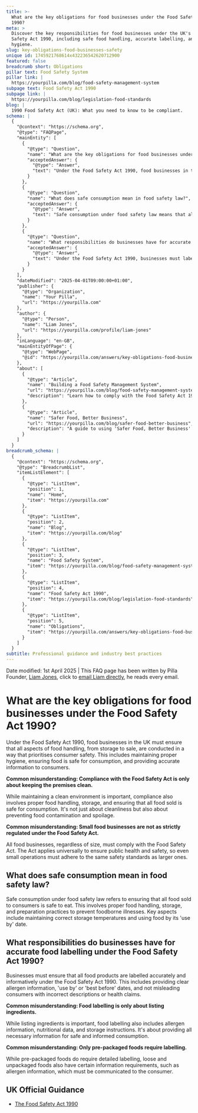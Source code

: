 ```yaml
---
title: >-
  What are the key obligations for food businesses under the Food Safety Act
  1990?
meta: >
  Discover the key responsibilities for food businesses under the UK's Food
  Safety Act 1990, including safe food handling, accurate labelling, and
  hygiene.
slug: key-obligations-food-businesses-safety
unique id: 1745921768614x432236542620712900
featured: false
breadcrumb short: Obligations
pillar text: Food Safety System
pillar link: |
  https://yourpilla.com/blog/food-safety-management-system
subpage text: Food Safety Act 1990
subpage link: |
  https://yourpilla.com/blog/legislation-food-standards
blog: |
  1990 Food Safety Act (UK): What you need to know to be compliant.
schema: |
  {
    "@context": "https://schema.org",
    "@type": "FAQPage",
    "mainEntity": [
      {
        "@type": "Question",
        "name": "What are the key obligations for food businesses under the Food Safety Act 1990?",
        "acceptedAnswer": {
          "@type": "Answer",
          "text": "Under the Food Safety Act 1990, food businesses in the UK are required to handle food from storage to sale in a manner that prioritises consumer safety. This includes maintaining proper hygiene, ensuring food is safe to consume, and providing accurate consumer information. The act's compliance extends beyond just cleanliness, addressing proper food handling and preventing food contamination and spoilage."
        }
      },
      {
        "@type": "Question",
        "name": "What does safe consumption mean in food safety law?",
        "acceptedAnswer": {
          "@type": "Answer",
          "text": "Safe consumption under food safety law means that all food sold must be safe to eat. This includes adhering to proper practices in food handling, storage, and preparation to prevent foodborne illnesses. Maintaining correct storage temperatures and using food within its 'use by' dates are essential practices."
        }
      },
      {
        "@type": "Question",
        "name": "What responsibilities do businesses have for accurate food labelling under the Food Safety Act 1990?",
        "acceptedAnswer": {
          "@type": "Answer",
          "text": "Under the Food Safety Act 1990, businesses must label all food products accurately and informatively. This includes providing allergen information, 'use by' or 'best before' dates, and ensuring that labels do not mislead consumers regarding product descriptions or health claims. Accurate labelling also encompasses providing nutritional data and storage instructions."
        }
      }
    ],
    "dateModified": "2025-04-01T09:00:00+01:00",
    "publisher": {
      "@type": "Organization",
      "name": "Your Pilla",
      "url": "https://yourpilla.com"
    },
    "author": {
      "@type": "Person",
      "name": "Liam Jones",
      "url": "https://yourpilla.com/profile/liam-jones"
    },
    "inLanguage": "en-GB",
    "mainEntityOfPage": {
      "@type": "WebPage",
      "@id": "https://yourpilla.com/answers/key-obligations-food-businesses-safety"
    },
    "about": [
      {
        "@type": "Article",
        "name": "Building a Food Safety Management System",
        "url": "https://yourpilla.com/blog/food-safety-management-system",
        "description": "Learn how to comply with the Food Safety Act 1990 by implementing a food safety management system based on HACCP principles."
      },
      {
        "@type": "Article",
        "name": "Safer Food, Better Business",
        "url": "https://yourpilla.com/blog/safer-food-better-business",
        "description": "A guide to using 'Safer Food, Better Business' to establish food safety protocols in compliance with the Food Safety Act."
      }
    ]
  }
breadcrumb_schema: |
  {
    "@context": "https://schema.org",
    "@type": "BreadcrumbList",
    "itemListElement": [
      {
        "@type": "ListItem",
        "position": 1,
        "name": "Home",
        "item": "https://yourpilla.com"
      },
      {
        "@type": "ListItem",
        "position": 2,
        "name": "Blog",
        "item": "https://yourpilla.com/blog"
      },
      {
        "@type": "ListItem",
        "position": 3,
        "name": "Food Safety System",
        "item": "https://yourpilla.com/blog/food-safety-management-system"
      },
      {
        "@type": "ListItem",
        "position": 4,
        "name": "Food Safety Act 1990",
        "item": "https://yourpilla.com/blog/legislation-food-standards"
      },
      {
        "@type": "ListItem",
        "position": 5,
        "name": "Obligations",
        "item": "https://yourpilla.com/answers/key-obligations-food-businesses-safety"
      }
    ]
  }
subtitle: Professional guidance and industry best practices
---
```


Date modified: 1st April 2025 | This FAQ page has been written by Pilla Founder, [Liam Jones](https://yourpilla.com/profile/liam-jones), click to [email Liam directly](https://mailto:liam@yourpilla.com), he reads every email.

# What are the key obligations for food businesses under the Food Safety Act 1990?

Under the Food Safety Act 1990, food businesses in the UK must ensure that all aspects of food handling, from storage to sale, are conducted in a way that prioritises consumer safety. This includes maintaining proper hygiene, ensuring food is safe for consumption, and providing accurate information to consumers.

**Common misunderstanding: Compliance with the Food Safety Act is only about keeping the premises clean.**

While maintaining a clean environment is important, compliance also involves proper food handling, storage, and ensuring that all food sold is safe for consumption. It's not just about cleanliness but also about preventing food contamination and spoilage.

**Common misunderstanding: Small food businesses are not as strictly regulated under the Food Safety Act.**

All food businesses, regardless of size, must comply with the Food Safety Act. The Act applies universally to ensure public health and safety, so even small operations must adhere to the same safety standards as larger ones.

## What does safe consumption mean in food safety law?

Safe consumption under food safety law refers to ensuring that all food sold to consumers is safe to eat. This involves proper food handling, storage, and preparation practices to prevent foodborne illnesses. Key aspects include maintaining correct storage temperatures and using food by its 'use by' date.

## What responsibilities do businesses have for accurate food labelling under the Food Safety Act 1990?

Businesses must ensure that all food products are labelled accurately and informatively under the Food Safety Act 1990. This includes providing clear allergen information, 'use by' or 'best before' dates, and not misleading consumers with incorrect descriptions or health claims.

**Common misunderstanding: Food labelling is only about listing ingredients.**

While listing ingredients is important, food labelling also includes allergen information, nutritional data, and storage instructions. It's about providing all necessary information for safe and informed consumption.

**Common misunderstanding: Only pre-packaged foods require labelling.**

While pre-packaged foods do require detailed labelling, loose and unpackaged foods also have certain information requirements, such as allergen information, which must be communicated to the consumer.

## UK Official Guidance

-   [The Food Safety Act 1990](https://www.legislation.gov.uk/ukpga/1990/16/contents)
